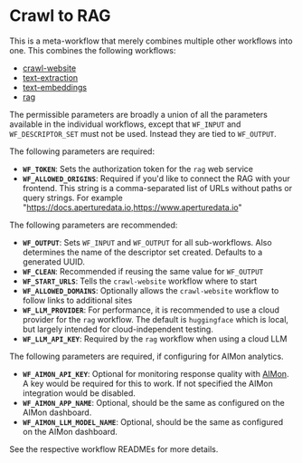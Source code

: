 # Crawl to RAG

This is a meta-workflow that merely combines multiple other workflows into one.
This combines the following workflows:
* [crawl-website](../crawl-website/)
* [text-extraction](../text-extraction/)
* [text-embeddings](../text-embeddings/)
* [rag](../rag/)

The permissible parameters are broadly a union of all the parameters available in the individual workflows, except that `WF_INPUT` and `WF_DESCRIPTOR_SET` must not be used. Instead they are tied to `WF_OUTPUT`.

The following parameters are required:
* **`WF_TOKEN`**: Sets the authorization token for the `rag` web service
* **`WF_ALLOWED_ORIGINS`**: Required if you'd like to connect the RAG with your frontend. This string is a comma-separated list of URLs without paths or query strings. For example "https://docs.aperturedata.io,https://www.aperturedata.io"


The following parameters are recommended:
* **`WF_OUTPUT`**: Sets `WF_INPUT` and `WF_OUTPUT` for all sub-workflows. Also determines the name of the descriptor set created. Defaults to a generated UUID.
* **`WF_CLEAN`**: Recommended if reusing the same value for `WF_OUTPUT`
* **`WF_START_URLS`**: Tells the `crawl-website` workflow where to start
* **`WF_ALLOWED_DOMAINS`**: Optionally allows the `crawl-website` workflow to follow links to additional sites
* **`WF_LLM_PROVIDER`**: For performance, it is recommended to use a cloud provider for the `rag` workflow. The default is `huggingface` which is local, but largely intended for cloud-independent testing.
* **`WF_LLM_API_KEY`**: Required by the `rag` workflow when using a cloud LLM

The following parameters are required, if configuring for AIMon analytics.
* **`WF_AIMON_API_KEY`**: Optional for monitoring response quality with [AIMon](https://aimon.ai). A key would be required for this to work. If not specified the AIMon integration would be disabled.
* **`WF_AIMON_APP_NAME`**: Optional, should be the same as configured on the AIMon dashboard.
* **`WF_AIMON_LLM_MODEL_NAME`**: Optional, should be the same as configured on the AIMon dashboard.

See the respective workflow READMEs for more details.